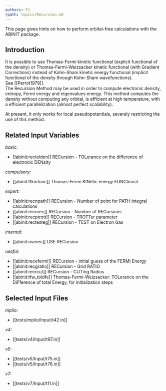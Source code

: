 ```yaml
---
authors: FJ
rpath: topics/Recursion.md
---
```

<!--
This file is automatically generated by mksite.py. All changes will be lost.
Change the input yaml files or the python code
-->

This page gives hints on how to perform orbital-free calculations with the ABINIT package.

## Introduction

It is possible to use Thomas-Fermi kinetic functional (explicit functional of
the density) or Thomas-Fermi-Weizsacker kinetic functional (with Gradient
Corrections) instead of Kohn-Sham kinetic energy functional (implicit
functional of the density through Kohn-Sham wavefunctions).  
See [[Perrot1979]].  
The Recursion Method may be used in order to compute electronic density,
entropy, Fermi energy and eigenvalues energy. This method computes the density
without computing any orbital, is efficient at high temperature, with a
efficient parallelization (almost perfect scalability).

At present, it only works for local pseudopotentials, severely restricting the
use of this method.



## Related Input Variables

*basic:*

- [[abinit:rectolden]]  RECursion - TOLerance on the difference of electronic DENsity
 
*compulsory:*

- [[abinit:tfkinfunc]]  Thomas-Fermi KINetic energy FUNCtional
 
*expert:*

- [[abinit:recnpath]]  RECursion - Number of point for PATH integral calculations
- [[abinit:recnrec]]  RECursion - Number of RECursions
- [[abinit:recptrott]]  RECursion - TROTTer parameter
- [[abinit:rectesteg]]  RECursion - TEST on Electron Gas
 
*internal:*

- [[abinit:userec]]  USE RECursion
 
*useful:*

- [[abinit:recefermi]]  RECursion - initial guess  of the FERMI Energy
- [[abinit:recgratio]]  RECursion - Grid RATIO
- [[abinit:recrcut]]  RECursion - CUTing Radius
- [[abinit:tfw_toldfe]]  Thomas-Fermi-Weizsacker: TOLerance on the DiFference of total Energy, for initialization steps
 

## Selected Input Files

*mpiio:*

- [[tests/mpiio/Input/t42.in]]
 
*v4:*

- [[tests/v4/Input/t97.in]]
 
*v5:*

- [[tests/v5/Input/t75.in]]
- [[tests/v5/Input/t76.in]]
 
*v7:*

- [[tests/v7/Input/t11.in]]
 

